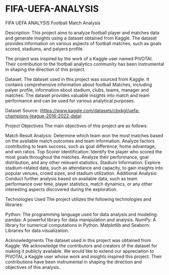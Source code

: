 # FIFA-UEFA-ANALYSIS

FIFA UEFA ANALYSIS
Football Match Analysis

Description:
This project aims to analyze football player and matches data and generate insights using a dataset obtained from Kaggle. The dataset provides information on various aspects of football matches, such as goals scored, stadiums, and palyers profile.

The project was inspired by the work of a Kaggle user named PIVOTAI. Their contribution to the football analytics community has been instrumental in shaping the direction of this project.

Dataset:
The dataset used in this project was sourced from Kaggle. It contains comprehensive information about football Matches, including palyer profile, information about stadium, clubs, teams, manager and matches. The dataset provides valuable insights into match and team performance and can be used for various analytical purposes.

Dataset Source: (https://www.kaggle.com/datasets/cbxkgl/uefa-champions-league-2016-2022-data)

Project Objectives
The main objectives of this project are as follows:

Match Result Analysis: Determine which team won the most matches based on the available match outcomes and team information. Analyze factors contributing to team success, such as goal difference, home advantage, and win ratios.
Top Scorer Identification: Identify the player who scored the most goals throughout the matches. Analyze their performance, goal distribution, and any other relevant statistics.
Stadium Information: Explore stadium-related data, such as attendance and capacity, to gain insights into popular venues, crowd sizes, and stadium utilization.
Additional Analysis: Conduct further analysis based on available data, such as team performance over time, player statistics, match dynamics, or any other interesting aspects discovered during the exploration.

Technologies Used
The project utilizes the following technologies and libraries:

Python: The programming language used for data analysis and modeling.
pandas: A powerful library for data manipulation and analysis.
NumPy: A library for numerical computations in Python.
Matplotlib and Seaborn: Libraries for data visualization.


Acknowledgments
The dataset used in this project was obtained from Kaggle. We acknowledge the contributors and creators of the dataset for making it publicly available.
We would like to extend our appreciation to PIVOTAI, a Kaggle user whose work and insights inspired this project. Their contributions have been instrumental in shaping the direction and objectives of this analysis.


